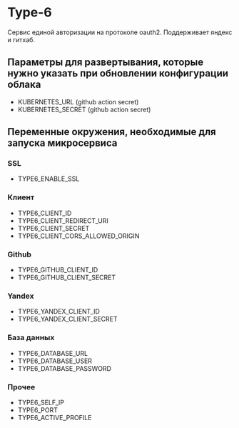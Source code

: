 # Type-6

Сервис единой авторизации на протоколе oauth2.
Поддерживает яндекс и гитхаб.

## Параметры для развертывания, которые нужно указать при обновлении конфигурации облака

* KUBERNETES_URL (github action secret)
* KUBERNETES_SECRET (github action secret)

## Переменные окружения, необходимые для запуска микросервиса

### SSL

* TYPE6_ENABLE_SSL

### Клиент

* TYPE6_CLIENT_ID
* TYPE6_CLIENT_REDIRECT_URI
* TYPE6_CLIENT_SECRET
* TYPE6_CLIENT_CORS_ALLOWED_ORIGIN

### Github

* TYPE6_GITHUB_CLIENT_ID
* TYPE6_GITHUB_CLIENT_SECRET

### Yandex

* TYPE6_YANDEX_CLIENT_ID
* TYPE6_YANDEX_CLIENT_SECRET

### База данных

* TYPE6_DATABASE_URL
* TYPE6_DATABASE_USER
* TYPE6_DATABASE_PASSWORD

### Прочее

* TYPE6_SELF_IP
* TYPE6_PORT
* TYPE6_ACTIVE_PROFILE
